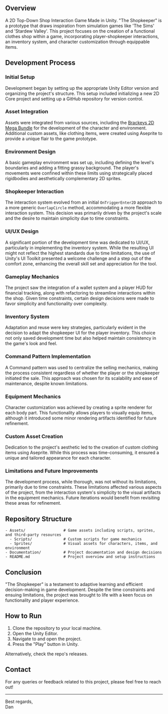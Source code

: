 ## Overview

A 2D Top-Down Shop Interaction Game Made in Unity. "The Shopkeeper" is a prototype that draws inspiration from simulation games like 'The Sims' and 'Stardew Valley'. This project focuses on the creation of a functional clothes shop within a game, incorporating player-shopkeeper interactions, an inventory system, and character customization through equippable items.

## Development Process

### Initial Setup
Development began by setting up the appropriate Unity Editor version and organizing the project's structure. This setup included initializing a new 2D Core project and setting up a GitHub repository for version control.

### Asset Integration
Assets were integrated from various sources, including the [Brackeys 2D Mega Bundle](https://assetstore.unity.com/packages/2d/characters/2d-mega-bundle-177124) for the development of the character and environment. Additional custom assets, like clothing items, were created using Aseprite to provide a unique flair to the game prototype.

### Environment Design
A basic gameplay environment was set up, including defining the level's boundaries and adding a fitting grassy background. The player's movements were confined within these limits using strategically placed rigidbodies and aesthetically complementary 2D sprites.

### Shopkeeper Interaction
The interaction system evolved from an initial `OnTriggerEnter2D` approach to a more generic `OverlapCircle` method, accommodating a more flexible interaction system. This decision was primarily driven by the project's scale and the desire to maintain simplicity due to time constraints.

### UI/UX Design
A significant portion of the development time was dedicated to UI/UX, particularly in implementing the inventory system. While the resulting UI might not reflect the highest standards due to time limitations, the use of Unity's UI Toolkit presented a welcome challenge and a step out of the comfort zone, enhancing the overall skill set and appreciation for the tool.

### Gameplay Mechanics
The project saw the integration of a wallet system and a player HUD for financial tracking, along with refactoring to streamline interactions within the shop. Given time constraints, certain design decisions were made to favor simplicity and functionality over complexity.

### Inventory System
Adaptation and reuse were key strategies, particularly evident in the decision to adapt the shopkeeper UI for the player inventory. This choice not only saved development time but also helped maintain consistency in the game's look and feel.

### Command Pattern Implementation
A Command pattern was used to centralize the selling mechanics, making the process consistent regardless of whether the player or the shopkeeper initiated the sale. This approach was chosen for its scalability and ease of maintenance, despite known limitations.

### Equipment Mechanics
Character customization was achieved by creating a sprite renderer for each body part. This functionality allows players to visually equip items, although it introduced some minor rendering artifacts identified for future refinement.

### Custom Asset Creation
Dedication to the project's aesthetic led to the creation of custom clothing items using Aseprite. While this process was time-consuming, it ensured a unique and tailored appearance for each character.

### Limitations and Future Improvements
The development process, while thorough, was not without its limitations, primarily due to time constraints. These limitations affected various aspects of the project, from the interaction system's simplicity to the visual artifacts in the equipment mechanics. Future iterations would benefit from revisiting these areas for refinement.

## Repository Structure
```
- Assets/                 # Game assets including scripts, sprites, and third-party resources
  - Scripts/              # Custom scripts for game mechanics
  - Sprites/              # Visual assets for characters, items, and environment
- Documentation/          # Project documentation and design decisions
- README.md               # Project overview and setup instructions
```

## Conclusion
"The Shopkeeper" is a testament to adaptive learning and efficient decision-making in game development. Despite the time constraints and ensuing limitations, the project was brought to life with a keen focus on functionality and player experience.

## How to Run
1. Clone the repository to your local machine.
2. Open the Unity Editor.
3. Navigate to and open the project.
4. Press the "Play" button in Unity.

Alternatively, check the repo's releases.

## Contact
For any queries or feedback related to this project, please feel free to reach out!

---

Best regards,  
Dan

